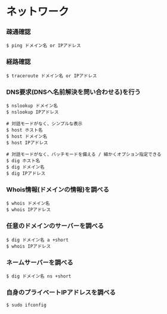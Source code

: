 # ネットワーク
### 疎通確認
```
$ ping ドメイン名 or IPアドレス
```

### 経路確認
```
$ traceroute ドメイン名 or IPアドレス
```

### DNS要求(DNSへ名前解決を問い合わせる)を行う
```
$ nslookup ドメイン名
$ nslookup IPアドレス

# 対話モードがなく、シンプルな表示
$ host ホスト名
$ host ドメイン名
$ host IPアドレス

# 対話モードがなく、バッチモードを備える / 細かくオプション指定できる
$ dig ホスト名
$ dig ドメイン名
$ dig IPアドレス
```

### Whois情報(ドメインの情報)を調べる
```
$ whois ドメイン名
$ whois IPアドレス
```

### 任意のドメインのサーバーを調べる
```
$ dig ドメイン名 a +short
$ whois IPアドレス
```

### ネームサーバーを調べる
```
$ dig ドメイン名 ns +short
```

###  自身のプライベートIPアドレスを調べる
```
$ sudo ifconfig
```
